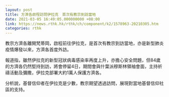 ```yaml
---
layout: post
title: 方濟各啟程訪問伊拉克　首次有教宗到訪當地
date: 2021-03-05 16:49:05.000000000 +08:00
link: https://news.rthk.hk/rthk/ch/component/k2/1578963-20210305.htm
categories: rthk
---
```


教宗方濟各離開梵蒂岡，啟程前往伊拉克，是首次有教宗到訪當地，亦是新型肺炎疫情爆發以來，方濟各首度外訪。

報道指，雖然伊拉克的新型冠狀病毒感染率再度上升，亦擔心安全問題，但84歲的方濟各仍然堅持到訪，將會停留4日，期間會與什葉派穆斯林領袖會面，主持祈禱活動及彌撒，伊拉克部署大約1萬人保護方濟各。

分析說，基督信仰者在伊拉克是少數，教宗期望透過訪問，展現對當地基督信仰社區的支持。
